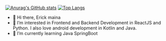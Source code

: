 [![Anurag's GitHub stats](https://github-readme-stats.vercel.app/api?username=mainaerick&count_private=true&theme=tokyonight)](https://github.com/anuraghazra/github-readme-stats)
[![Top Langs](https://github-readme-stats.vercel.app/api/top-langs/?username=mainaerick&theme=tokyonight)](https://github.com/anuraghazra/github-readme-stats)

- 👋 Hi there, Erick maina
- 👀 I’m interested in Frontend and Backend Development in ReactJS and Python. I also love android development in Kotlin and Java.
- 🌱 I’m currently learning Java SpringBoot
